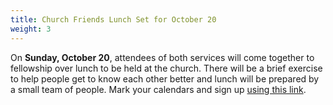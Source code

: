 ```yaml
---
title: Church Friends Lunch Set for October 20
weight: 3
---
```


On **Sunday, October 20**, attendees of both services will come together to fellowship over lunch to be held at the church.  There will be a brief exercise to help people get to know each other better and lunch will be prepared by a small team of people.  Mark your calendars and sign up  [using this link](http://bit.ly/fbc-oct-lunch).